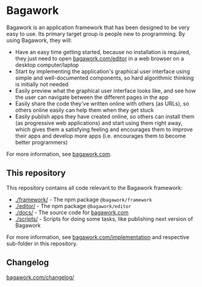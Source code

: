 # Bagawork
Bagawork is an application framework that has been designed to be very easy to use. Its primary target group is people new to programming. By using Bagawork, they will:

* Have an easy time getting started, because no installation is required, they just need to open [bagawork.com/editor](https://bagawork.com/editor/) in a web browser on a desktop computer/laptop
* Start by implementing the application's graphical user interface using simple and well-documented components, so hard algorithmic thinking is initially not needed
* Easily preview what the graphical user interface looks like, and see how the user can navigate between the different pages in the app
* Easily share the code they've written online with others (as URLs), so others online easily can help them when they get stuck
* Easily publish apps they have created online, so others can install them (as progressive web applications) and start using them right away, which gives them a satisfying feeling and encourages them to improve their apps and develop more apps (i.e. encourages them to become better programmers)

For more information, see [bagawork.com](https://bagawork.com/).




## This repository
This repository contains all code relevant to the Bagawork framework:

* [./framework/](./framework/) - The npm package `@bagawork/framework`
* [./editor/](./editor/) - The npm package `@bagawork/editor`
* [./docs/](./docs/) - The source code for [bagawork.com](https://bagawork.com/)
* [./scripts/](./scripts/) - Scripts for doing some tasks, like publishing next version of Bagawork

For more information, see [bagawork.com/implementation](https://bagawork.com/implementation/) and respective sub-folder in this repository.




## Changelog
[bagawork.com/changelog/](https://bagawork.com/changelog/)